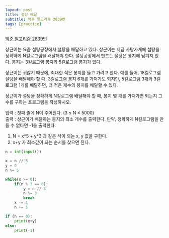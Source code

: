 ```yaml
---
layout: post
title: 설탕 배달
subtitle: 백준 알고리즘 2839번
tags: [practice]
---
```


[백준 알고리즘 2839번](https://www.acmicpc.net/problem/2839)

상근이는 요즘 설탕공장에서 설탕을 배달하고 있다. 상근이는 지금 사탕가게에 설탕을 정확하게 N킬로그램을 배달해야 한다. 설탕공장에서 만드는 설탕은 봉지에 담겨져 있다. 봉지는 3킬로그램 봉지와 5킬로그램 봉지가 있다.

상근이는 귀찮기 때문에, 최대한 적은 봉지를 들고 가려고 한다. 예를 들어, 18킬로그램 설탕을 배달해야 할 때, 3킬로그램 봉지 6개를 가져가도 되지만, 5킬로그램 3개와 3킬로그램 1개를 배달하면, 더 적은 개수의 봉지를 배달할 수 있다.

상근이가 설탕을 정확하게 N킬로그램 배달해야 할 때, 봉지 몇 개를 가져가면 되는지 그 수를 구하는 프로그램을 작성하시오.

입력 : 첫째 줄에 N이 주어진다. (3 ≤ N ≤ 5000)  
출력 : 상근이가 배달하는 봉지의 최소 개수를 출력한다. 만약, 정확하게 N킬로그램을 만들 수 없다면 -1을 출력한다.

1. N = x&#42;5 + y&#42;3 과 같은 식이 되는 x, y 값을 구한다.
2. x+y 가 최소값이 되는 순서를 찾으면 된다.

```python
n = int(input())

x = n // 5
y = 0
n %= 5

while(x >= 0):
    if(n % 3 == 0):
        y = n // 3
        n %= 3
        break
    x -= 1
    n += 5

if (n == 0):
    print(x+y)
else:
    print(-1)
```